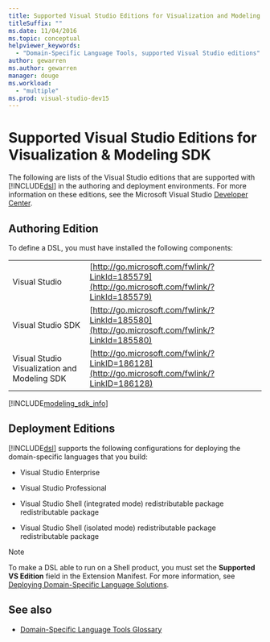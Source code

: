 ```yaml
---
title: Supported Visual Studio Editions for Visualization and Modeling SDK
titleSuffix: ""
ms.date: 11/04/2016
ms.topic: conceptual
helpviewer_keywords:
  - "Domain-Specific Language Tools, supported Visual Studio editions"
author: gewarren
ms.author: gewarren
manager: douge
ms.workload:
  - "multiple"
ms.prod: visual-studio-dev15
---
```

# Supported Visual Studio Editions for Visualization & Modeling SDK

The following are lists of the Visual Studio editions that are supported with [!INCLUDE[dsl](../modeling/includes/dsl_md.md)] in the authoring and deployment environments. For more information on these editions, see the Microsoft Visual Studio [Developer Center](http://go.microsoft.com/fwlink/?LinkId=75628).

## Authoring Edition

To define a DSL, you must have installed the following components:

|||
|-|-|
|Visual Studio|[http://go.microsoft.com/fwlink/?LinkId=185579](http://go.microsoft.com/fwlink/?LinkId=185579)|
|Visual Studio SDK|[http://go.microsoft.com/fwlink/?LinkId=185580](http://go.microsoft.com/fwlink/?LinkId=185580)|
|Visual Studio Visualization and Modeling SDK|[http://go.microsoft.com/fwlink/?LinkID=186128](http://go.microsoft.com/fwlink/?LinkID=186128)|

[!INCLUDE[modeling_sdk_info](includes/modeling_sdk_info.md)]

## Deployment Editions

[!INCLUDE[dsl](../modeling/includes/dsl_md.md)] supports the following configurations for deploying the domain-specific languages that you build:

-   Visual Studio Enterprise

-   Visual Studio Professional

-   Visual Studio Shell (integrated mode) redistributable package redistributable package

-   Visual Studio Shell (isolated mode) redistributable package redistributable package

> [!NOTE]
> To make a DSL able to run on a Shell product, you must set the **Supported VS Edition** field in the Extension Manifest. For more information, see [Deploying Domain-Specific Language Solutions](../modeling/deploying-domain-specific-language-solutions.md).

## See also

- [Domain-Specific Language Tools Glossary](https://msdn.microsoft.com/ca5e84cb-a315-465c-be24-76aa3df276aa)